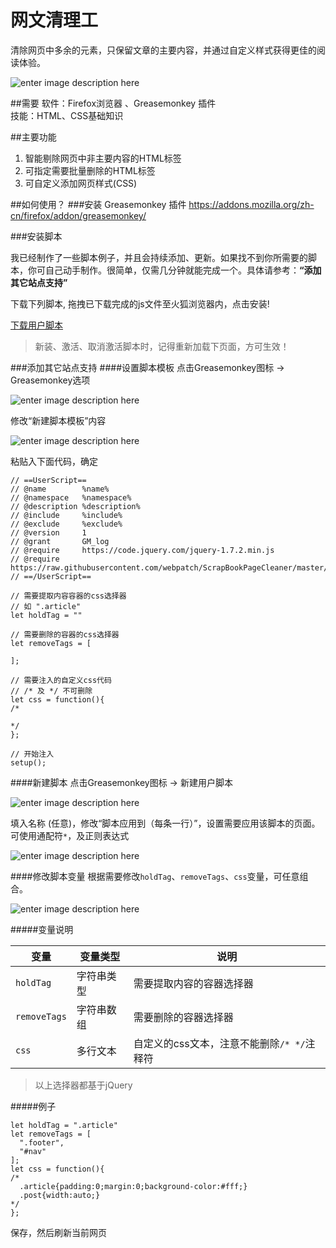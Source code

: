 # 网文清理工
清除网页中多余的元素，只保留文章的主要内容，并通过自定义样式获得更佳的阅读体验。

![enter image description here](https://raw.githubusercontent.com/webpatch/Web-Page-Cleaner/master/screenshot/preview.gif)

##需要
软件：Firefox浏览器 、Greasemonkey 插件  
技能：HTML、CSS基础知识

##主要功能

1. 智能剔除网页中非主要内容的HTML标签
2. 可指定需要批量删除的HTML标签
3. 可自定义添加网页样式(CSS)

##如何使用？
###安装 Greasemonkey 插件
https://addons.mozilla.org/zh-cn/firefox/addon/greasemonkey/

###安装脚本

我已经制作了一些脚本例子，并且会持续添加、更新。如果找不到你所需要的脚本，你可自己动手制作。很简单，仅需几分钟就能完成一个。具体请参考：**“添加其它站点支持”**

下载下列脚本, 拖拽已下载完成的js文件至火狐浏览器内，点击安装!

[ 下载用户脚本](https://github.com/webpatch/Web-Page-Cleaner/tree/master/user%20script)

> 新装、激活、取消激活脚本时，记得重新加载下页面，方可生效！

###添加其它站点支持
####设置脚本模板
点击Greasemonkey图标 -> Greasemonkey选项 

![enter image description here](https://raw.githubusercontent.com/webpatch/Web-Page-Cleaner/master/screenshot/1.png)

修改“新建脚本模板”内容

![enter image description here](https://raw.githubusercontent.com/webpatch/Web-Page-Cleaner/master/screenshot/3.png)

粘贴入下面代码，确定
```
// ==UserScript==
// @name        %name%
// @namespace   %namespace%
// @description %description%
// @include     %include%
// @exclude     %exclude%
// @version     1
// @grant       GM_log
// @require     https://code.jquery.com/jquery-1.7.2.min.js
// @require     https://raw.githubusercontent.com/webpatch/ScrapBookPageCleaner/master/comm.js
// ==/UserScript==

// 需要提取内容容器的css选择器
// 如 ".article"
let holdTag = ""

// 需要删除的容器的css选择器
let removeTags = [
  
];

// 需要注入的自定义css代码
// /* 及 */ 不可删除
let css = function(){  
/* 
  
*/
};

// 开始注入
setup();
```
####新建脚本
点击Greasemonkey图标 -> 新建用户脚本

![enter image description here](https://raw.githubusercontent.com/webpatch/Web-Page-Cleaner/master/screenshot/1.png)

填入名称 (任意)，修改“脚本应用到（每条一行）”，设置需要应用该脚本的页面。可使用通配符`*`，及正则表达式

![enter image description here](https://raw.githubusercontent.com/webpatch/Web-Page-Cleaner/master/screenshot/4.png)

####修改脚本变量
根据需要修改`holdTag`、`removeTags`、`css`变量，可任意组合。

![enter image description here](https://raw.githubusercontent.com/webpatch/Web-Page-Cleaner/master/screenshot/2.png)

#####变量说明

|变量|变量类型|说明|
|---|---|---|
|`holdTag`|字符串类型|需要提取内容的容器选择器|
|`removeTags`|字符串数组|需要删除的容器选择器|
|`css`|多行文本|自定义的css文本，注意不能删除`/* */`注释符|

> 以上选择器都基于jQuery

#####例子
```
let holdTag = ".article"
let removeTags = [
  ".footer",
  "#nav"
];
let css = function(){  
/* 
  .article{padding:0;margin:0;background-color:#fff;}
  .post{width:auto;}
*/
};
```
保存，然后刷新当前网页


